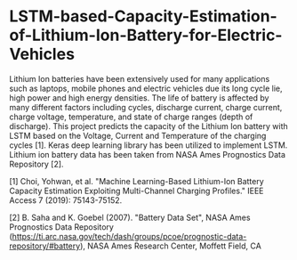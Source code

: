 # LSTM-based-Capacity-Estimation-of-Lithium-Ion-Battery-for-Electric-Vehicles

Lithium Ion batteries have been extensively used for many applications such as laptops, mobile phones and electric vehicles due its long cycle lie, high power and high energy densities. The life of battery is affected by many different factors including cycles, discharge current, charge current, charge voltage, temperature, and state of charge ranges (depth of discharge). 
This project predicts the capacity of the Lithium Ion battery with LSTM based on the Voltage, Current and Temperature of the charging cycles [1]. Keras deep learning library has been utilized to implement LSTM. Lithium ion battery data has been taken from NASA Ames Prognostics Data Repository [2]. 

[1] Choi, Yohwan, et al. "Machine Learning-Based Lithium-Ion Battery Capacity Estimation Exploiting Multi-Channel Charging Profiles." IEEE Access 7 (2019): 75143-75152.

[2] B. Saha and K. Goebel (2007). "Battery Data Set", NASA Ames Prognostics Data Repository (https://ti.arc.nasa.gov/tech/dash/groups/pcoe/prognostic-data-repository/#battery), NASA Ames Research Center, Moffett Field, CA 
